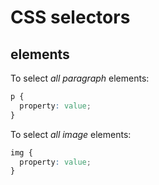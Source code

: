 #  CSS selectors

## elements


To select _all paragraph_ elements:

```css
p {
  property: value;
}
```

To select _all image_ elements:
```css
img {
  property: value;
}
```
